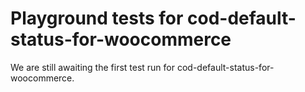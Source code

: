 # Playground tests for cod-default-status-for-woocommerce
We are still awaiting the first test run for cod-default-status-for-woocommerce.
